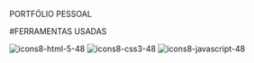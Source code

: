 PORTFÓLIO PESSOAL 


#FERRAMENTAS USADAS

![icons8-html-5-48](https://github.com/user-attachments/assets/e942a8cb-88ba-4cc1-9838-684a3232ce9b) ![icons8-css3-48](https://github.com/user-attachments/assets/18817a6d-ca84-4400-8b82-329fd5c79be8)
![icons8-javascript-48](https://github.com/user-attachments/assets/f5e06385-6a43-49a5-899a-65d86630b603)




